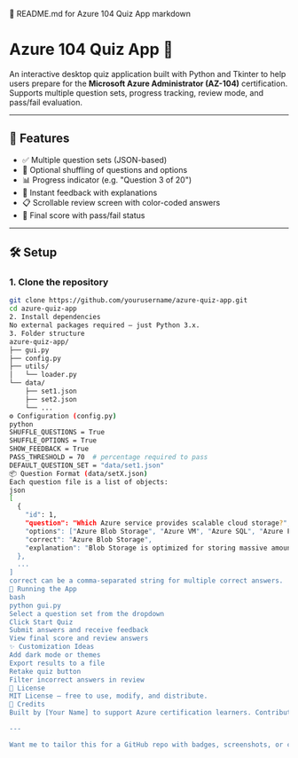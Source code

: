 📘 README.md for Azure 104 Quiz App
markdown
# Azure 104 Quiz App 🧠

An interactive desktop quiz application built with Python and Tkinter to help users prepare for the **Microsoft Azure Administrator (AZ-104)** certification. Supports multiple question sets, progress tracking, review mode, and pass/fail evaluation.

---

## 🚀 Features

- ✅ Multiple question sets (JSON-based)
- 🔀 Optional shuffling of questions and options
- 📊 Progress indicator (e.g. "Question 3 of 20")
- 🧠 Instant feedback with explanations
- 📋 Scrollable review screen with color-coded answers
- 🎯 Final score with pass/fail status

---

## 🛠️ Setup

### 1. Clone the repository

```bash
git clone https://github.com/yourusername/azure-quiz-app.git
cd azure-quiz-app
2. Install dependencies
No external packages required — just Python 3.x.
3. Folder structure
azure-quiz-app/
├── gui.py
├── config.py
├── utils/
│   └── loader.py
└── data/
    ├── set1.json
    ├── set2.json
    └── ...
⚙️ Configuration (config.py)
python
SHUFFLE_QUESTIONS = True
SHUFFLE_OPTIONS = True
SHOW_FEEDBACK = True
PASS_THRESHOLD = 70  # percentage required to pass
DEFAULT_QUESTION_SET = "data/set1.json"
📦 Question Format (data/setX.json)
Each question file is a list of objects:
json
[
  {
    "id": 1,
    "question": "Which Azure service provides scalable cloud storage?",
    "options": ["Azure Blob Storage", "Azure VM", "Azure SQL", "Azure Functions"],
    "correct": "Azure Blob Storage",
    "explanation": "Blob Storage is optimized for storing massive amounts of unstructured data."
  },
  ...
]
correct can be a comma-separated string for multiple correct answers.
🧪 Running the App
bash
python gui.py
Select a question set from the dropdown
Click Start Quiz
Submit answers and receive feedback
View final score and review answers
✨ Customization Ideas
Add dark mode or themes
Export results to a file
Retake quiz button
Filter incorrect answers in review
📄 License
MIT License — free to use, modify, and distribute.
🙌 Credits
Built by [Your Name] to support Azure certification learners. Contributions welcome!

---

Want me to tailor this for a GitHub repo with badges, screenshots, or contributor sections?
